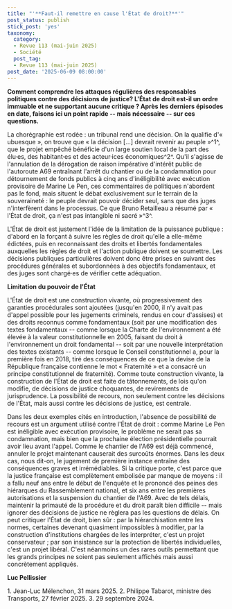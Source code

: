 ```yaml
---
title: "'**Faut-il remettre en cause l'État de droit?**'"
post_status: publish
stick_post: 'yes'
taxonomy:
  category:
  - Revue 113 (mai-juin 2025)
  - Société
  post_tag:
  - Revue 113 (mai-juin 2025)
post_date: '2025-06-09 08:00:00'
---
```


**Comment comprendre les attaques régulières des responsables politiques contre des décisions de justice? L'État de droit est-il un ordre immuable et ne supportant aucune critique ? Après les derniers épisodes en date, faisons ici un point rapide -- mais nécessaire -- sur ces questions.**

La chorégraphie est rodée : un tribunal rend une décision. On la qualifie d'« ubuesque », on trouve que « la décision \[...\] devrait revenir au peuple »^1^, que le projet empêché bénéficie d'un large soutien local de la part des élu·es, des habitant·es et des acteur·ices économiques^2^. Qu'il s'agisse de l'annulation de la dérogation de raison impérative d'intérêt public de l'autoroute A69 entraînant l'arrêt du chantier ou de la condamnation pour détournement de fonds publics à cinq ans d'inéligibilité avec exécution provisoire de Marine Le Pen, ces commentaires de politiques n'abordent pas le fond, mais situent le débat exclusivement sur le terrain de la souveraineté : le peuple devrait pouvoir décider seul, sans que des juges n'interfèrent dans le processus. Ce que Bruno Retailleau a résumé par « l'État de droit, ça n'est pas intangible ni sacré »^3^.

L'État de droit est justement l'idée de la limitation de la puissance publique : d'abord en la forçant à suivre les règles de droit qu'elle a elle-même édictées, puis en reconnaissant des droits et libertés fondamentales auxquelles les règles de droit et l'action publique doivent se soumettre. Les décisions publiques particulières doivent donc être prises en suivant des procédures générales et subordonnées à des objectifs fondamentaux, et des juges sont chargé·es de vérifier cette adéquation.

**Limitation du pouvoir de l'État**

L'État de droit est une construction vivante, où progressivement des garanties procédurales sont ajoutées (jusqu'en 2000, il n'y avait pas d'appel possible pour les jugements criminels, rendus en cour d'assises) et des droits reconnus comme fondamentaux (soit par une modification des textes fondamentaux -- comme lorsque la Charte de l'environnement a été élevée à la valeur constitutionnelle en 2005, faisant du droit à l'environnement un droit fondamental -- soit par une nouvelle interprétation des textes existants -- comme lorsque le Conseil constitutionnel a, pour la première fois en 2018, tiré des conséquences de ce que la devise de la République française contienne le mot « Fraternité » et a consacré un principe constitutionnel de fraternité). Comme toute construction vivante, la construction de l'État de droit est faite de tâtonnements, de lois qu'on modifie, de décisions de justice choquantes, de revirements de jurisprudence. La possibilité de recours, non seulement contre les décisions de l'État, mais aussi contre les décisions de justice, est centrale.

Dans les deux exemples cités en introduction, l'absence de possibilité de recours est un argument utilisé contre l'État de droit : comme Marine Le Pen est inéligible avec exécution provisoire, le problème ne serait pas sa condamnation, mais bien que la prochaine élection présidentielle pourrait avoir lieu avant l'appel. Comme le chantier de l'A69 est déjà commencé, annuler le projet maintenant causerait des surcoûts énormes. Dans les deux cas, nous dit-on, le jugement de première instance entraîne des conséquences graves et irrémédiables. Si la critique porte, c'est parce que la justice française est complètement embolisée par manque de moyens : il a fallu neuf ans entre le début de l'enquête et le prononcé des peines des hiérarques du Rassemblement national, et six ans entre les premières autorisations et la suspension du chantier de l'A69. Avec de tels délais, maintenir la primauté de la procédure et du droit paraît bien difficile -- mais ignorer des décisions de justice ne règlera pas les questions de délais. On peut critiquer l'État de droit, bien sûr : par la hiérarchisation entre les normes, certaines devenant quasiment impossibles à modifier, par la construction d'institutions chargées de les interpréter, c'est un projet conservateur ; par son insistance sur la protection de libertés individuelles, c'est un projet libéral. C'est néanmoins un des rares outils permettant que les grands principes ne soient pas seulement affichés mais aussi concrètement appliqués.

**Luc Pellissier**

1\. Jean-Luc Mélenchon, 31 mars 2025.
2\. Philippe Tabarot, ministre des Transports, 27 février 2025.
3\. 29 septembre 2024.